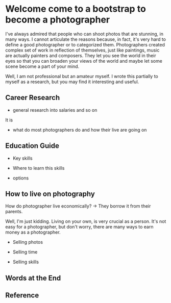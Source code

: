 
# Welcome come to a bootstrap to become a photographer

I've always admired that people who can shoot photos that are stunning, in many ways. I cannot articulate the reasons because, in fact, it's very hard to define a good photographer or to categorized them. Photographers created complex set of work in reflection of themselves, just like paintings, music are actually painters and composers. They let you see the world in their eyes so that you can broaden your views of the world and maybe let some scene become a part of your mind.

Well, I am not professional but an amateur myself. I wrote this partially to myself as a research, but you may find it interesting and useful.


## Career Research

- general research into salaries and so on

It is 

- what do most photographers do and how their live are going on



## Education Guide

- Key skills


- Where to learn this skills


- options


## How to live on photography

How do photographer live economically? -> They borrow it from their parents.

Well, I'm just kidding. Living on your own, is very crucial as a person. It's not easy for a photographer, but don't worry, there are many ways to earn money as a photographer.

- Selling photos

- Selling time

- Selling skills

## Words at the End

## Reference

